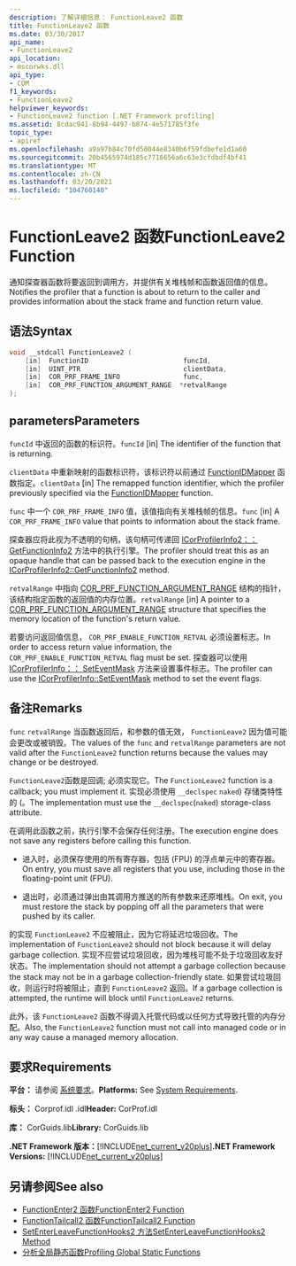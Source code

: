 ```yaml
---
description: 了解详细信息： FunctionLeave2 函数
title: FunctionLeave2 函数
ms.date: 03/30/2017
api_name:
- FunctionLeave2
api_location:
- mscorwks.dll
api_type:
- COM
f1_keywords:
- FunctionLeave2
helpviewer_keywords:
- FunctionLeave2 function [.NET Framework profiling]
ms.assetid: 8cdac941-8b94-4497-b874-4e571785f3fe
topic_type:
- apiref
ms.openlocfilehash: a9a97b84c70fd50044e8340b6f59fdbefe1d1a60
ms.sourcegitcommit: 20b4565974d185c7716656a6c63e3cfdbdf4bf41
ms.translationtype: MT
ms.contentlocale: zh-CN
ms.lasthandoff: 03/20/2021
ms.locfileid: "104760140"
---
```

# <a name="functionleave2-function"></a><span data-ttu-id="12c3b-103">FunctionLeave2 函数</span><span class="sxs-lookup"><span data-stu-id="12c3b-103">FunctionLeave2 Function</span></span>

<span data-ttu-id="12c3b-104">通知探查器函数将要返回到调用方，并提供有关堆栈帧和函数返回值的信息。</span><span class="sxs-lookup"><span data-stu-id="12c3b-104">Notifies the profiler that a function is about to return to the caller and provides information about the stack frame and function return value.</span></span>  
  
## <a name="syntax"></a><span data-ttu-id="12c3b-105">语法</span><span class="sxs-lookup"><span data-stu-id="12c3b-105">Syntax</span></span>  
  
```cpp  
void __stdcall FunctionLeave2 (  
    [in]  FunctionID                        funcId,  
    [in]  UINT_PTR                          clientData,  
    [in]  COR_PRF_FRAME_INFO                func,  
    [in]  COR_PRF_FUNCTION_ARGUMENT_RANGE  *retvalRange  
);  
```  
  
## <a name="parameters"></a><span data-ttu-id="12c3b-106">parameters</span><span class="sxs-lookup"><span data-stu-id="12c3b-106">Parameters</span></span>

<span data-ttu-id="12c3b-107">`funcId` 中返回的函数的标识符。</span><span class="sxs-lookup"><span data-stu-id="12c3b-107">`funcId` [in] The identifier of the function that is returning.</span></span>

<span data-ttu-id="12c3b-108">`clientData` 中重新映射的函数标识符，该标识符以前通过 [FunctionIDMapper](functionidmapper-function.md) 函数指定。</span><span class="sxs-lookup"><span data-stu-id="12c3b-108">`clientData` [in] The remapped function identifier, which the profiler previously specified via the [FunctionIDMapper](functionidmapper-function.md) function.</span></span>

<span data-ttu-id="12c3b-109">`func` 中一个 `COR_PRF_FRAME_INFO` 值，该值指向有关堆栈帧的信息。</span><span class="sxs-lookup"><span data-stu-id="12c3b-109">`func` [in] A `COR_PRF_FRAME_INFO` value that points to information about the stack frame.</span></span>

<span data-ttu-id="12c3b-110">探查器应将此视为不透明的句柄，该句柄可传递回 [ICorProfilerInfo2：： GetFunctionInfo2](icorprofilerinfo2-getfunctioninfo2-method.md) 方法中的执行引擎。</span><span class="sxs-lookup"><span data-stu-id="12c3b-110">The profiler should treat this as an opaque handle that can be passed back to the execution engine in the [ICorProfilerInfo2::GetFunctionInfo2](icorprofilerinfo2-getfunctioninfo2-method.md) method.</span></span>  
  
<span data-ttu-id="12c3b-111">`retvalRange` 中指向 [COR_PRF_FUNCTION_ARGUMENT_RANGE](cor-prf-function-argument-range-structure.md) 结构的指针，该结构指定函数的返回值的内存位置。</span><span class="sxs-lookup"><span data-stu-id="12c3b-111">`retvalRange` [in] A pointer to a [COR_PRF_FUNCTION_ARGUMENT_RANGE](cor-prf-function-argument-range-structure.md) structure that specifies the memory location of the function's return value.</span></span>

<span data-ttu-id="12c3b-112">若要访问返回值信息， `COR_PRF_ENABLE_FUNCTION_RETVAL` 必须设置标志。</span><span class="sxs-lookup"><span data-stu-id="12c3b-112">In order to access return value information, the `COR_PRF_ENABLE_FUNCTION_RETVAL` flag must be set.</span></span> <span data-ttu-id="12c3b-113">探查器可以使用 [ICorProfilerInfo：： SetEventMask](icorprofilerinfo-seteventmask-method.md) 方法来设置事件标志。</span><span class="sxs-lookup"><span data-stu-id="12c3b-113">The profiler can use the [ICorProfilerInfo::SetEventMask](icorprofilerinfo-seteventmask-method.md) method to set the event flags.</span></span>

## <a name="remarks"></a><span data-ttu-id="12c3b-114">备注</span><span class="sxs-lookup"><span data-stu-id="12c3b-114">Remarks</span></span>  

 <span data-ttu-id="12c3b-115">`func` `retvalRange` 当函数返回后，和参数的值无效， `FunctionLeave2` 因为值可能会更改或被销毁。</span><span class="sxs-lookup"><span data-stu-id="12c3b-115">The values of the `func` and `retvalRange` parameters are not valid after the `FunctionLeave2` function returns because the values may change or be destroyed.</span></span>  
  
 <span data-ttu-id="12c3b-116">`FunctionLeave2`函数是回调; 必须实现它。</span><span class="sxs-lookup"><span data-stu-id="12c3b-116">The `FunctionLeave2` function is a callback; you must implement it.</span></span> <span data-ttu-id="12c3b-117">实现必须使用 `__declspec` `naked`) 存储类特性的 (。</span><span class="sxs-lookup"><span data-stu-id="12c3b-117">The implementation must use the `__declspec`(`naked`) storage-class attribute.</span></span>  
  
 <span data-ttu-id="12c3b-118">在调用此函数之前，执行引擎不会保存任何注册。</span><span class="sxs-lookup"><span data-stu-id="12c3b-118">The execution engine does not save any registers before calling this function.</span></span>  
  
- <span data-ttu-id="12c3b-119">进入时，必须保存使用的所有寄存器，包括 (FPU) 的浮点单元中的寄存器。</span><span class="sxs-lookup"><span data-stu-id="12c3b-119">On entry, you must save all registers that you use, including those in the floating-point unit (FPU).</span></span>  
  
- <span data-ttu-id="12c3b-120">退出时，必须通过弹出由其调用方推送的所有参数来还原堆栈。</span><span class="sxs-lookup"><span data-stu-id="12c3b-120">On exit, you must restore the stack by popping off all the parameters that were pushed by its caller.</span></span>  
  
 <span data-ttu-id="12c3b-121">的实现 `FunctionLeave2` 不应被阻止，因为它将延迟垃圾回收。</span><span class="sxs-lookup"><span data-stu-id="12c3b-121">The implementation of `FunctionLeave2` should not block because it will delay garbage collection.</span></span> <span data-ttu-id="12c3b-122">实现不应尝试垃圾回收，因为堆栈可能不处于垃圾回收友好状态。</span><span class="sxs-lookup"><span data-stu-id="12c3b-122">The implementation should not attempt a garbage collection because the stack may not be in a garbage collection-friendly state.</span></span> <span data-ttu-id="12c3b-123">如果尝试垃圾回收，则运行时将被阻止，直到 `FunctionLeave2` 返回。</span><span class="sxs-lookup"><span data-stu-id="12c3b-123">If a garbage collection is attempted, the runtime will block until `FunctionLeave2` returns.</span></span>  
  
 <span data-ttu-id="12c3b-124">此外，该 `FunctionLeave2` 函数不得调入托管代码或以任何方式导致托管的内存分配。</span><span class="sxs-lookup"><span data-stu-id="12c3b-124">Also, the `FunctionLeave2` function must not call into managed code or in any way cause a managed memory allocation.</span></span>  
  
## <a name="requirements"></a><span data-ttu-id="12c3b-125">要求</span><span class="sxs-lookup"><span data-stu-id="12c3b-125">Requirements</span></span>  

 <span data-ttu-id="12c3b-126">**平台：** 请参阅 [系统要求](../../get-started/system-requirements.md)。</span><span class="sxs-lookup"><span data-stu-id="12c3b-126">**Platforms:** See [System Requirements](../../get-started/system-requirements.md).</span></span>  
  
 <span data-ttu-id="12c3b-127">**标头：** Corprof.idl .idl</span><span class="sxs-lookup"><span data-stu-id="12c3b-127">**Header:** CorProf.idl</span></span>  
  
 <span data-ttu-id="12c3b-128">**库：** CorGuids.lib</span><span class="sxs-lookup"><span data-stu-id="12c3b-128">**Library:** CorGuids.lib</span></span>  
  
 <span data-ttu-id="12c3b-129">**.NET Framework 版本：**[!INCLUDE[net_current_v20plus](../../../../includes/net-current-v20plus-md.md)]</span><span class="sxs-lookup"><span data-stu-id="12c3b-129">**.NET Framework Versions:** [!INCLUDE[net_current_v20plus](../../../../includes/net-current-v20plus-md.md)]</span></span>  
  
## <a name="see-also"></a><span data-ttu-id="12c3b-130">另请参阅</span><span class="sxs-lookup"><span data-stu-id="12c3b-130">See also</span></span>

- [<span data-ttu-id="12c3b-131">FunctionEnter2 函数</span><span class="sxs-lookup"><span data-stu-id="12c3b-131">FunctionEnter2 Function</span></span>](functionenter2-function.md)
- [<span data-ttu-id="12c3b-132">FunctionTailcall2 函数</span><span class="sxs-lookup"><span data-stu-id="12c3b-132">FunctionTailcall2 Function</span></span>](functiontailcall2-function.md)
- [<span data-ttu-id="12c3b-133">SetEnterLeaveFunctionHooks2 方法</span><span class="sxs-lookup"><span data-stu-id="12c3b-133">SetEnterLeaveFunctionHooks2 Method</span></span>](icorprofilerinfo2-setenterleavefunctionhooks2-method.md)
- [<span data-ttu-id="12c3b-134">分析全局静态函数</span><span class="sxs-lookup"><span data-stu-id="12c3b-134">Profiling Global Static Functions</span></span>](profiling-global-static-functions.md)

